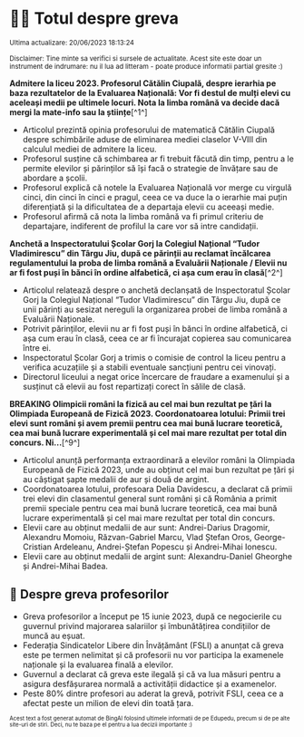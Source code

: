 # 👩‍🏫 Totul despre greva
<sub>Ultima actualizare: 20/06/2023 18:13:24</sub>

<sub>Disclaimer: Tine minte sa verifici si sursele de actualitate. Acest site este doar un instrument de indrumare: nu il lua ad litteram - poate produce informatii partial gresite :)</sub>

**Admitere la liceu 2023. Profesorul Cătălin Ciupală, despre ierarhia pe baza rezultatelor de la Evaluarea Națională: Vor fi destul de mulți elevi cu aceleași medii pe ultimele locuri. Nota la limba română va decide dacă mergi la mate-info sau la științe**[^1^]

- Articolul prezintă opinia profesorului de matematică Cătălin Ciupală despre schimbările aduse de eliminarea mediei claselor V-VIII din calculul mediei de admitere la liceu.
- Profesorul susține că schimbarea ar fi trebuit făcută din timp, pentru a le permite elevilor și părinților să își facă o strategie de învățare sau de abordare a școlii.
- Profesorul explică că notele la Evaluarea Națională vor merge cu virgulă cinci, din cinci în cinci e pragul, ceea ce va duce la o ierarhie mai puțin diferențiată și la dificultatea de a departaja elevii cu aceeași medie.
- Profesorul afirmă că nota la limba română va fi primul criteriu de departajare, indiferent de profilul la care vor să intre candidații.

**Anchetă a Inspectoratului Școlar Gorj la Colegiul Național “Tudor Vladimirescu” din Târgu Jiu, după ce părinții au reclamat încălcarea regulamentului la proba de limba română a Evaluării Naționale / Elevii nu ar fi fost puși în bănci în ordine alfabetică, ci așa cum erau în clasă**[^2^]

- Articolul relatează despre o anchetă declanșată de Inspectoratul Școlar Gorj la Colegiul Național “Tudor Vladimirescu” din Târgu Jiu, după ce unii părinți au sesizat nereguli la organizarea probei de limba română a Evaluării Naționale.
- Potrivit părinților, elevii nu ar fi fost puși în bănci în ordine alfabetică, ci așa cum erau în clasă, ceea ce ar fi încurajat copierea sau comunicarea între ei.
- Inspectoratul Școlar Gorj a trimis o comisie de control la liceu pentru a verifica acuzațiile și a stabili eventuale sancțiuni pentru cei vinovați.
- Directorul liceului a negat orice încercare de fraudare a examenului și a susținut că elevii au fost repartizați corect în sălile de clasă.

**BREAKING Olimpicii români la fizică au cel mai bun rezultat pe țări la Olimpiada Europeană de Fizică 2023. Coordonatoarea lotului: Primii trei elevi sunt români și avem premii pentru cea mai bună lucrare teoretică, cea mai bună lucrare experimentală și cel mai mare rezultat per total din concurs. Ni...**[^9^]

- Articolul anunță performanța extraordinară a elevilor români la Olimpiada Europeană de Fizică 2023, unde au obținut cel mai bun rezultat pe țări și au câștigat șapte medalii de aur și două de argint.
- Coordonatoarea lotului, profesoara Delia Davidescu, a declarat că primii trei elevi din clasamentul general sunt români și că România a primit premii speciale pentru cea mai bună lucrare teoretică, cea mai bună lucrare experimentală și cel mai mare rezultat per total din concurs.
- Elevii care au obținut medalii de aur sunt: Andrei-Darius Dragomir, Alexandru Momoiu, Răzvan-Gabriel Marcu, Vlad Ștefan Oros, George-Cristian Ardeleanu, Andrei-Ștefan Popescu și Andrei-Mihai Ionescu.
- Elevii care au obținut medalii de argint sunt: Alexandru-Daniel Gheorghe și Andrei-Mihai Badea.

## 🏫 Despre greva profesorilor

- Greva profesorilor a început pe 15 iunie 2023, după ce negocierile cu guvernul privind majorarea salariilor și îmbunătățirea condițiilor de muncă au eșuat.
- Federația Sindicatelor Libere din Învățământ (FSLI) a anunțat că greva este pe termen nelimitat și că profesorii nu vor participa la examenele naționale și la evaluarea finală a elevilor.
- Guvernul a declarat că greva este ilegală și că va lua măsuri pentru a asigura desfășurarea normală a activității didactice și a examenelor.
- Peste 80% dintre profesori au aderat la grevă, potrivit FSLI, ceea ce a afectat peste un milion de elevi din toată țara.


<sub><sub>Acest text a fost generat automat de BingAI folosind ultimele informatii de pe Edupedu, precum si de pe alte site-uri de stiri. Deci, nu te baza pe el pentru a lua decizii importante :)</sub></sub>